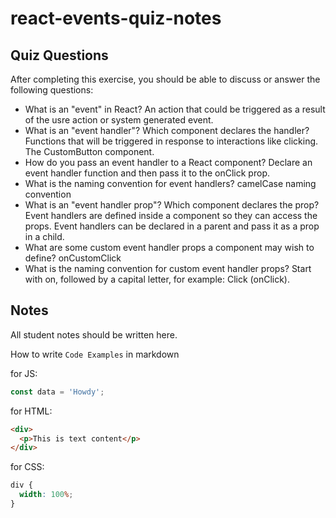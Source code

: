 # react-events-quiz-notes

## Quiz Questions

After completing this exercise, you should be able to discuss or answer the following questions:

- What is an "event" in React?
  An action that could be triggered as a result of the usre action or system generated event.
- What is an "event handler"? Which component declares the handler?
  Functions that will be triggered in response to interactions like clicking. The CustomButton component.
- How do you pass an event handler to a React component?
  Declare an event handler function and then pass it to the onClick prop.
- What is the naming convention for event handlers?
  camelCase naming convention
- What is an "event handler prop"? Which component declares the prop?
  Event handlers are defined inside a component so they can access the props. Event handlers can be declared in a parent and pass it as a prop in a child.
- What are some custom event handler props a component may wish to define?
  onCustomClick
- What is the naming convention for custom event handler props?
  Start with on, followed by a capital letter, for example: Click (onClick).

## Notes

All student notes should be written here.

How to write `Code Examples` in markdown

for JS:

```javascript
const data = 'Howdy';
```

for HTML:

```html
<div>
  <p>This is text content</p>
</div>
```

for CSS:

```css
div {
  width: 100%;
}
```

